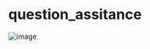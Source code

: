 # question_assitance

![image](https://github.com/RNimantha/question_assitance/assets/61289414/07957f8a-2ec3-4644-8abd-6c9f94260fcb)
